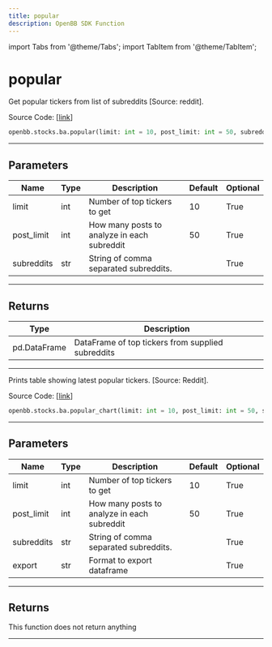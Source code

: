 ```yaml
---
title: popular
description: OpenBB SDK Function
---
```


import Tabs from '@theme/Tabs';
import TabItem from '@theme/TabItem';

# popular

<Tabs>
<TabItem value="model" label="Model" default>

Get popular tickers from list of subreddits [Source: reddit].

Source Code: [[link](https://github.com/OpenBB-finance/OpenBBTerminal/tree/main/openbb_terminal/common/behavioural_analysis/reddit_model.py#L145)]

```python
openbb.stocks.ba.popular(limit: int = 10, post_limit: int = 50, subreddits: str = "")
```

---

## Parameters

| Name | Type | Description | Default | Optional |
| ---- | ---- | ----------- | ------- | -------- |
| limit | int | Number of top tickers to get | 10 | True |
| post_limit | int | How many posts to analyze in each subreddit | 50 | True |
| subreddits | str | String of comma separated subreddits. |  | True |


---

## Returns

| Type | Description |
| ---- | ----------- |
| pd.DataFrame | DataFrame of top tickers from supplied subreddits |
---



</TabItem>
<TabItem value="view" label="Chart">

Prints table showing latest popular tickers. [Source: Reddit].

Source Code: [[link](https://github.com/OpenBB-finance/OpenBBTerminal/tree/main/openbb_terminal/common/behavioural_analysis/reddit_view.py#L186)]

```python
openbb.stocks.ba.popular_chart(limit: int = 10, post_limit: int = 50, subreddits: str = "", export: str = "")
```

---

## Parameters

| Name | Type | Description | Default | Optional |
| ---- | ---- | ----------- | ------- | -------- |
| limit | int | Number of top tickers to get | 10 | True |
| post_limit | int | How many posts to analyze in each subreddit | 50 | True |
| subreddits | str | String of comma separated subreddits. |  | True |
| export | str | Format to export dataframe |  | True |


---

## Returns

This function does not return anything

---



</TabItem>
</Tabs>